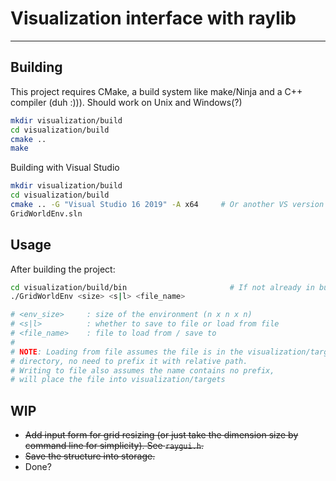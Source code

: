 # Visualization interface with raylib
____________________________________________________________
## Building
This project requires CMake, a build system like make/Ninja and a C++ compiler (duh :))). Should work on Unix and Windows(?)
```bash
mkdir visualization/build
cd visualization/build
cmake ..      
make
```

Building with Visual Studio
```bash
mkdir visualization/build
cd visualization/build
cmake .. -G "Visual Studio 16 2019" -A x64     # Or another VS version
GridWorldEnv.sln
```

## Usage
After building the project:
```bash
cd visualization/build/bin                       # If not already in build/bin
./GridWorldEnv <size> <s|l> <file_name>          

# <env_size>     : size of the environment (n x n x n)
# <s|l>          : whether to save to file or load from file
# <file_name>    : file to load from / save to 
#
# NOTE: Loading from file assumes the file is in the visualization/targets
# directory, no need to prefix it with relative path.
# Writing to file also assumes the name contains no prefix,
# will place the file into visualization/targets
```

## WIP
* ~~Add input form for grid resizing (or just take the dimension size by command line for simplicity). See `raygui.h`.~~ 
* ~~Save the structure into storage.~~
* Done?
